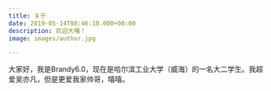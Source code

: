 ```yaml
---
title: 关于
date: 2019-05-14T08:46:10.000+00:00
description: 欢迎大嘎！
image: images/author.jpg

---
```

大家好，我是Brandy6.0，现在是哈尔滨工业大学（威海）的一名大二学生。我超爱吴亦凡，但是更爱我家帅哥，嘻嘻。